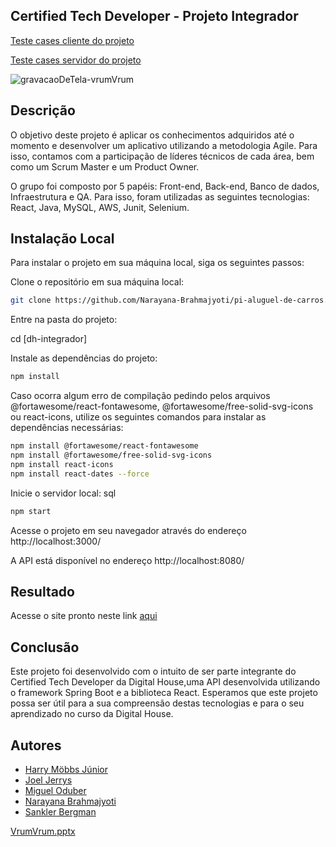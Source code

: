 ## Certified Tech Developer - Projeto Integrador

[Teste cases cliente do projeto](https://docs.google.com/spreadsheets/d/1IiRT9BXeX-Nr-B9dTnOLizWAK0BdyccLG4VzkGXOS-k/edit#gid=410827794)

[Teste cases servidor do projeto](https://docs.google.com/spreadsheets/d/1TdrmN7V7t4LWWf41K-Bp86uV3oO8y715GNBNzZAON-M/edit#gid=1113470552)


![gravacaoDeTela-vrumVrum](https://github.com/Narayana-Brahmajyoti/pi-aluguel-de-carros/assets/89326709/366b8fc7-cf44-48e8-b8b4-933533476384)


## Descrição
O objetivo deste projeto é aplicar os conhecimentos adquiridos até o momento e desenvolver um aplicativo utilizando a metodologia Agile. Para isso, contamos com a participação de líderes técnicos de cada área, bem como um Scrum Master e um Product Owner.

O grupo foi composto por 5 papéis: Front-end, Back-end, Banco de dados, Infraestrutura e QA. 
Para isso, foram utilizadas as seguintes tecnologias: React, Java, MySQL, AWS, Junit, Selenium.

## Instalação Local
Para instalar o projeto em sua máquina local, siga os seguintes passos:

Clone o repositório em sua máquina local:
```bash
git clone https://github.com/Narayana-Brahmajyoti/pi-aluguel-de-carros.git
```
Entre na pasta do projeto:

cd [dh-integrador]

Instale as dependências do projeto:
```bash
npm install
```
Caso ocorra algum erro de compilação pedindo pelos arquivos @fortawesome/react-fontawesome, @fortawesome/free-solid-svg-icons ou react-icons, utilize os seguintes comandos para instalar as dependências necessárias:

```bash
npm install @fortawesome/react-fontawesome
npm install @fortawesome/free-solid-svg-icons
npm install react-icons
npm install react-dates --force
```
Inicie o servidor local:
sql
```bash
npm start
```
Acesse o projeto em seu navegador através do endereço http://localhost:3000/

A API está disponível no endereço http://localhost:8080/

## Resultado
Acesse o site pronto neste link [aqui](http://vrumvrum.estudio-7.com/)

## Conclusão
Este projeto foi desenvolvido com o intuito de ser parte integrante do Certified Tech Developer da Digital House,uma API desenvolvida utilizando o framework Spring Boot e a biblioteca React.
Esperamos que este projeto possa ser útil para a sua compreensão destas tecnologias e para o seu aprendizado no curso da Digital House.


## Autores

- [Harry Möbbs Júnior](https://www.linkedin.com/in/harrymobbsjunior/)
- [Joel Jerrys](https://www.linkedin.com/in/JoelJerrys/)
- [Miguel Oduber](https://www.linkedin.com/in/migueloduber/)
- [Narayana Brahmajyoti](https://www.linkedin.com/in/narayanabrahmajyotidev)
- [Sankler Bergman](https://www.linkedin.com/in/sankler-bergman/)

[VrumVrum.pptx](https://github.com/Narayana-Brahmajyoti/pi-aluguel-de-carros/files/14397470/VrumVrum.pptx)


